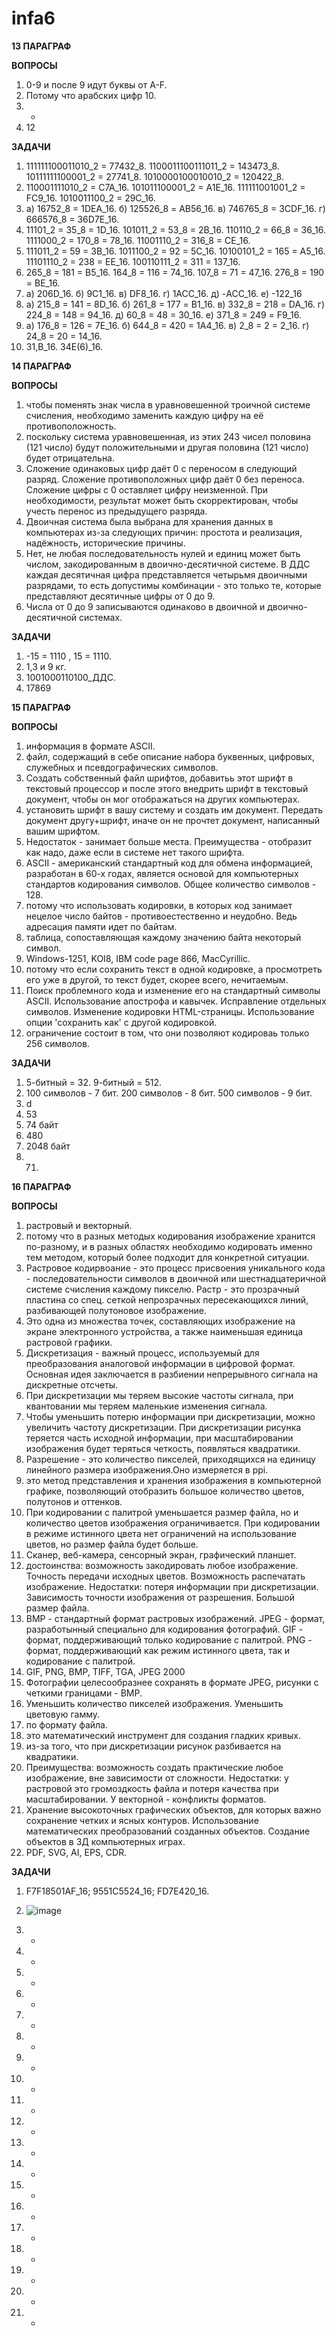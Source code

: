 # infa6

**13 ПАРАГРАФ**

**ВОПРОСЫ**

1) 0-9 и после 9 идут буквы от A-F. 
2) Потому что арабских цифр 10. 
3) -
4) 12

**ЗАДАЧИ**

1) 111111100011010_2 = 77432_8. 1100011100111011_2 = 143473_8. 10111111100001_2 = 27741_8. 1010000100010010_2 = 120422_8.
2) 110001111010_2 = C7A_16. 101011100001_2 = A1E_16. 111111001001_2 = FC9_16. 1010011100_2 = 29C_16.
3) a) 16752_8 = 1DEA_16. б) 125526_8 = AB56_16. в) 746765_8 = 3CDF_16. г) 666576_8 = 36D7E_16.
4) 11101_2 = 35_8 = 1D_16. 101011_2 = 53_8 = 2B_16. 110110_2 = 66_8 = 36_16. 1111000_2 = 170_8 = 78_16. 11001110_2 = 316_8 = CE_16.
5) 111011_2 = 59 = 3B_16. 1011100_2 = 92 = 5C_16. 10100101_2 = 165 = A5_16. 11101110_2 = 238 = EE_16. 100110111_2 = 311 = 137_16.
6) 265_8 = 181 = B5_16. 164_8 = 116 = 74_16. 107_8 = 71 = 47_16. 276_8 = 190 = BE_16.
7) a) 206D_16. б) 9C1_16. в) DF8_16. г) 1ACC_16. д) -ACC_16. е) -122_16
8) а) 215_8 = 141 = 8D_16. б) 261_8 = 177 = B1_16. в) 332_8 = 218 = DA_16. г) 224_8 = 148 = 94_16. д) 60_8 = 48 = 30_16. е) 371_8 = 249 = F9_16.
9) а) 176_8 = 126 = 7E_16. б) 644_8 = 420 = 1A4_16. в) 2_8 = 2 = 2_16. г) 24_8 = 20 = 14_16.
10) 31,B_16. 34E(6)_16.

**14 ПАРАГРАФ**

**ВОПРОСЫ**

1) чтобы поменять знак числа в уравновешенной троичной системе счисления, необходимо заменить каждую цифру на её противоположность.
2) поскольку система уравновешенная, из этих 243 чисел половина (121 число) будут положительными и другая половина (121 число) будет отрицательна.
3) Сложение одинаковых цифр даёт 0 с переносом в следующий разряд. Сложение противоположных цифр даёт 0 без переноса. Сложение цифры с 0 оставляет цифру неизменной. При необходимости, результат может быть скорректирован, чтобы учесть перенос из предыдущего разряда.
4) Двоичная система была выбрана для хранения данных в компьютерах из-за следующих причин: простота и реализация, надёжность, исторические причины.
5) Нет, не любая последовательность нулей и единиц может быть числом, закодированным в двоично-десятичной системе. В ДДС каждая десятичная цифра представляется четырьмя двоичными разрядами, то есть допустимы комбинации - это только те, которые представляют десятичные цифры от 0 до 9.
6) Числа от 0 до 9 записываются одинаково в двоичной и двоично-десятичной системах.

**ЗАДАЧИ**

1) -15 = 1110 , 15 = 1110.
2) 1,3 и 9 кг.
3) 1001000110100_ДДС.
4) 17869


**15 ПАРАГРАФ**

**ВОПРОСЫ**

1) информация в формате ASCII.
2) файл, содержащий в себе описание набора буквенных, цифровых, служебных и псевдографических символов.
3) Создать собственный файл шрифтов, добавитьь этот шрифт в текстовый процессор и после этого внедрить шрифт в текстовый документ, чтобы он мог отображаться на других компьютерах.
4) установить шрифт в вашу систему и создать им документ. Передать документ другу+шрифт, иначе он не прочтет документ, написанный вашим шрифтом.
5) Недостаток - занимает больше места. Преимущества - отобразит как надо, даже если в системе нет такого шрифта.
6) ASCII - американский стандартный код для обмена информацией, разработан в 60-х годах, является основой для компьютерных стандартов кодирования символов. Общее количество символов - 128.
7) потому что использовать кодировки, в которых код занимает нецелое число байтов - противоестественно и неудобно. Ведь адресация памяти идет по байтам.
8) таблица, сопоставляющая каждому значению байта некоторый символ.
9) Windows-1251, KOI8, IBM code page 866, MacCyrillic.
10) потому что если сохранить текст в одной кодировке, а просмотреть его уже в другой, то текст будет, скорее всего, нечитаемым.
11) Поиск проблемного кода и изменение его на стандартный символы ASCII. Использование апострофа и кавычек. Исправление отдельных символов. Изменение кодировки HTML-страницы. Использование опции 'сохранить как' с другой кодировкой.
12) ограничение состоит в том, что они позволяют кодироваь только 256 символов.

**ЗАДАЧИ**

1) 5-битный = 32. 9-битный = 512.
2) 100 символов - 7 бит. 200 символов - 8 бит. 500 символов - 9 бит.
3) d
4) 53
5) 74 байт
6) 480
7) 2048 байт
8) 71.

**16 ПАРАГРАФ**

**ВОПРОСЫ**

1) растровый и векторный.
2) потому что в разных методых кодирования изображение хранится по-разному, и в разных областях необходимо кодировать именно тем методом, который более подходит для конкретной ситуации.
3) Растровое кодирвоание - это процесс присвоения уникального кода - последовательности символов в двоичной или шестнадцатеричной системе счисления каждому пикселю. Растр - это прозрачный пластина со спец. сеткой непрозрачных пересекающихся линий, разбивающей полутоновое изображение.
4) Это одна из множества точек, составляющих изображение на экране электронного устройства, а также наименьшая единица растровой графики.
5) Дискретизация - важный процесс, используемый для преобразования аналоговой информации в цифровой формат. Основная идея заключается в разбиении непрерывного сигнала на дискретные отсчеты.
6) При дискретизации мы теряем высокие частоты сигнала, при квантовании мы теряем маленькие изменения сигнала.
7) Чтобы уменьшить потерю информации при дискретизации, можно увеличить частоту дискретизации. При дискретизации рисунка теряется часть исходной информации, при масштабировании изображения будет теряться четкость, появляться квадратики.
8) Разрешение - это количество пикселей, приходящихся на единицу линейного размера изображения.Оно измеряется в ppi.
9) это метод представления и хранения изображения в компьютерной графике, позволяющий отобразить большое количество цветов, полутонов и оттенков.
10) При кодировании с палитрой уменьшается размер файла, но и количество цветов изображения ограничивается. При кодировании в режиме истинного цвета нет ограничений на использование цветов, но размер файла будет больше. 
11) Сканер, веб-камера, сенсорный экран, графический планшет.
12) достоинства: возможность закодировать любое изображение. Точность передачи исходных цветов. Возможность распечатать изображение. Недостатки: потеря информации при дискретизации. Зависимость точности изображения от разрешения. Большой размер файла.
13) BMP -  cтандартный формат растровых изображений. JPEG - формат, разработынный специально для кодирования фотографий. GIF - формат, поддерживающий только кодирование с палитрой. PNG - формат, поддерживающий как режим истинного цвета, так и кодирование с палитрой.
14) GIF, PNG, BMP, TIFF, TGA, JPEG 2000
15) Фотографии целесообразнее сохранять в формате JPEG, рисунки с четкими границами - BMP.
16) Уменьшить количество пикселей изображения. Уменьшить цветовую гамму.
17) по формату файла.
18) это математический инструмент для создания гладких кривых.
19) из-за того, что при дискретизации рисунок разбивается на квадратики.
20) Преимущества: возможность создать практические любое изображение, вне зависимости от сложности. Недостатки: у растровой это громоздкость файла и потеря качества при масштабировании. У векторной - конфликты форматов.
21) Хранение высокоточных графических объектов, для которых важно сохранение четких и ясных контуров. Использование математических преобразований созданных объектов. Создание объектов в 3Д компьютерных играх.
22) PDF, SVG, AI, EPS, CDR.

**ЗАДАЧИ**

1) F7F18501AF_16; 9551C5524_16; FD7E420_16.
2) ![image](https://github.com/user-attachments/assets/fc968c5c-d71c-4a3d-b77b-099d521b1927)

3) -
4) -
5) -
6) -
7) -
8) -
9) -
10) -
11) -
12) -
13) -
14) -
15) -
16) -
17) -
18) -
19) -
20) -
21) -
